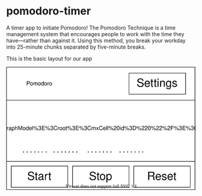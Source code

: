 # pomodoro-timer
A timer app to initiate Pomodoro! The Pomodoro Technique is a time management system that encourages people to work with the time they have—rather than against it. Using this method, you break your workday into 25-minute chunks separated by five-minute breaks. 

This is the basic layout for our app

<img src="Pomodoro_Timer.drawio.svg" alt="Alt text" title="Optional title">